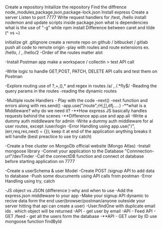 Create a repository
Initailize the repository
Find the diffrence node_modules,package.json,package-lock.json
Install express
Create a server
Listen to port 7777
Write request handlers for /test, /hello
install nodemon and update scripts inside package.json
what is dependencies
what is the use of "-g" while npm install
Difference between caret and tilde (^ vs ~)

initialize git
.gitignore
create a remote repo on github / bitbucket / gitlab
push all code to remote origin
-play with routes and route extensions ex. /hello, / , /hello/2
-Order of the routes matter alot

-Install Postman app make a workspace / collectin > test API call

-Write logic to handle GET,POST, PATCH, DELETE API calls and test them on Postman

-Explore routing use of ?,+,(),* and regex in routes /a/ , /.*fly$/
-Reading the query params in the routes
-reading the dynamic routes

-Multiple route Handlers - Play with the code
-next()
-next function and errors along with res.send()
-app.use("/route",rH,[],dfj.....) -**what is a Middleware? why do we need it? -**How express JS basically handles requests behind the scenes
-\*\*Difference app.use and app.all
-Write a dummy auth middleware for admin
-Write a dummy auth middleware for al user routes, except /user/login
-Error Handling using app.use("/",(err,req,res,next) = {}); keep it at end of the application anything breaks it will handle (best preactice to use try catch)

-Create a free cluster on MongoDb official website (Mongo Atlas)
-Install mongoose library
-Connet your application to the Database "Connnection-url"/devTinder
-Call the connectDB function and connect ot database before starting application on 7777

-Create a userSchema & user Model
-Create POST /signup API to add data to database
-Push some doucuments using API calls from postman
-Error Handling using try, catch

-JS object vs JSON (difference )-why and when to use
-Add the express.json middleware to your app
-Make your signup API dynamic to recive data form the end user(browser/postman/anyone outeside your server hitting that api can create a user)
-User.findOne with duplicate email ids . which object will be returned 
-API - get user by email
-API - Feed API - GET /feed - get all the users form the database
-**API - GET user by ID use mongoose function findById

